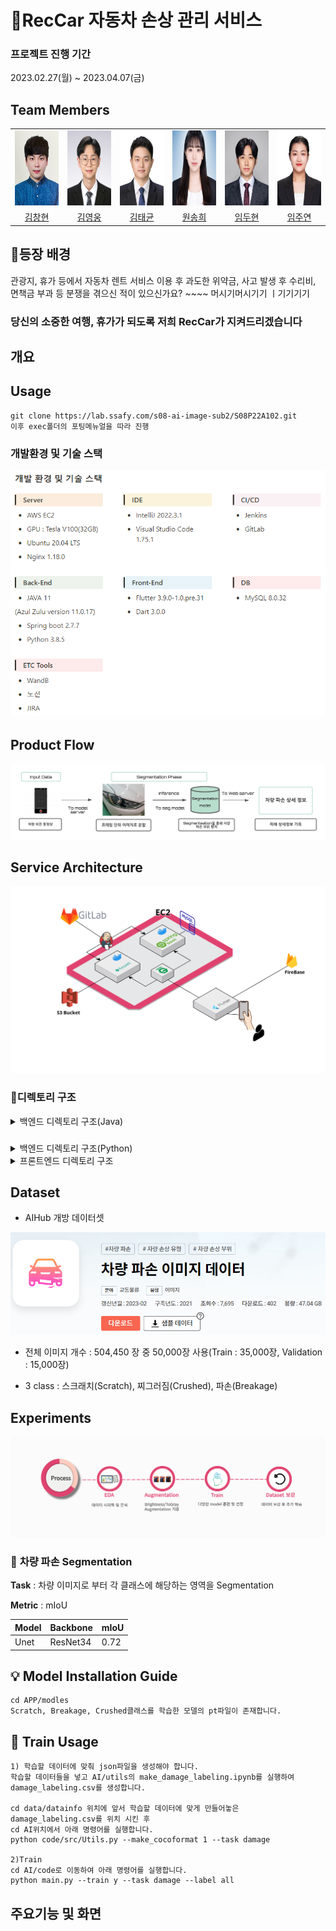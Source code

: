 # 🚗RecCar 자동차 손상 관리 서비스

### 프로젝트 진행 기간

2023.02.27(월) ~ 2023.04.07(금)

## Team Members

<div align="left">
  <table>
    <tr>
        <td align="center">
        <a href="">
          <img src="./assets/ch.PNG" alt="김창현 프로필" width=120 height=120 />
        </a>
      </td>
      <td align="center">
        <a href="">
          <img src="./assets/hero.jpg" alt="김영웅 프로필" width=120 height=120 />
        </a>
      </td>
      <td align="center">
        <a href="">
          <img src="./assets/tk.jpg" alt="김태균 프로필" width=120 height=120 />
        </a>
      </td>
      <td align="center">
        <a href="">
          <img src="./assets/sh.png" alt="원송희 프로필" width=120 height=120 />
        </a>
      </td>
      <td align="center">
        <a href="">
          <img src="./assets/dh.jpg" alt="임두현 프로필" width=120 height=120 />
        </a>
      </td>
      <td align="center">
        <a href="">
          <img src="./assets/jy.jpg" alt="임주연 프로필" width=120 height=120 />
        </a>
      </td>
    </tr>
    <tr>
      <td align="center">
        <a href="https://github.com/variety82/">
          김창현
        </a>
      </td>
      <td align="center">
        <a href="https://github.com/Woong1201">
          김영웅
        </a>
      </td>
      <td align="center">
        <a href="https://github.com/TannyKim">
          김태균
        </a>
      </td>
      <td align="center">
        <a href="https://github.com/songheewon">
          원송희
        </a>
      </td>
      <td align="center">
        <a href="https://github.com/ldhldh07">
          임두현
        </a>
      </td>
        <td align="center">
        <a href="">
          임주연
        </a>
      </td>
    </tr>
  </table>
</div>



## 🚦등장 배경

관광지, 휴가 등에서 자동차 렌트 서비스 이용 후 과도한 위약금, 사고 발생 후 수리비, 면책금 부과 등 분쟁을 겪으신 적이 있으신가요?   ~~~~ 머시기머시기기 ㅣ기기기기

### 당신의 소중한 여행, 휴가가 되도록 저희 RecCar가 지켜드리겠습니다 

## 개요

## Usage

```
git clone https://lab.ssafy.com/s08-ai-image-sub2/S08P22A102.git
이후 exec폴더의 포팅메뉴얼을 따라 진행
```

### 개발환경 및 기술 스택

![개발환경](./assets/stack.png)

## Product Flow

![Product Flow](./assets/Flowchart.png)

## Service Architecture

![Architecture](./assets/Architecture.png)



### 📂디렉토리 구조

<details>
  <summary>
  백엔드 디렉토리 구조(Java)
  </summary>



    ├─main
    │  ├─java
    │  │  └─com
    │  │      └─heros
    │  │          ├─api
    │  │          │  ├─calendar
    │  │          │  │  ├─controller
    │  │          │  │  ├─dto
    │  │          │  │  │  ├─request
    │  │          │  │  │  └─response
    │  │          │  │  ├─entity
    │  │          │  │  ├─repository
    │  │          │  │  └─service
    │  │          │  ├─car
    │  │          │  │  ├─controller
    │  │          │  │  ├─dto
    │  │          │  │  │  ├─request
    │  │          │  │  │  └─response
    │  │          │  │  ├─entity
    │  │          │  │  ├─repository
    │  │          │  │  └─service
    │  │          │  ├─detectionInfo
    │  │          │  │  ├─controller
    │  │          │  │  ├─dto
    │  │          │  │  │  ├─request
    │  │          │  │  │  └─response
    │  │          │  │  ├─entity
    │  │          │  │  ├─repository
    │  │          │  │  └─service
    │  │          │  ├─example
    │  │          │  │  ├─controller
    │  │          │  │  └─model
    │  │          │  └─user
    │  │          │      ├─controller
    │  │          │      ├─dto
    │  │          │      │  ├─request
    │  │          │      │  └─response
    │  │          │      ├─entity
    │  │          │      ├─repository
    │  │          │      └─service
    │  │          ├─common
    │  │          ├─config
    │  │          └─exception
    │  │              └─customException
    │  └─resources

 </details>

### 

<details>
  <summary>
  백엔드 디렉토리 구조(Python)
  </summary>



    ├─dataset
    │  ├─images
    │  ├─output_images
    │  └─video
    ├─images
    ├─models
    ├─service
    ├─src
    ├─app.py
    ├─inference.py
    ├─requirements.txt
    └─Utils

 </details>



<details>
  <summary>
  프론트엔드 디렉토리 구조
  </summary>


    ├─assets
    │  ├─car_video
    │  ├─fonts
    │  └─images
    │      ├─car_damage_img
    │      └─loading_img
    ├─provider
    │  └─car_damage_info_provider
    ├─screens
    │  ├─after_check_damage_screen
    │  ├─after_recording_screen
    │  ├─before_recording_screen
    │  ├─calendar_screen
    │  ├─check_car_damage_screen
    │  ├─check_video_screen
    │  ├─detail
    │  ├─home
    │  ├─login_screen
    │  ├─map_screen
    │  ├─my_page
    │  ├─register
    │  ├─splash_screen
    │  └─video_recording_screen
    ├─services
    ├─utils
    └─widgets
        ├─check_car_damage
        ├─common
        ├─detail
        ├─main_page
        ├─my_page
        └─register

 </details>

## Dataset

- AIHub 개방 데이터셋

![Architecture](./assets/dataset.PNG)

- 전체 이미지 개수 : 504,450 장 중 50,000장 사용(Train : 35,000장, Validation : 15,000장)

- 3 class : 스크래치(Scratch), 찌그러짐(Crushed), 파손(Breakage)

## Experiments

![Experiments](./assets/experiments.png)

### 🚗 **차량 파손 Segmentation**

**Task** : 차량 이미지로 부터 각 클래스에 해당하는 영역을 Segmentation

**Metric** : mIoU

| Model | Backbone | mIoU |
| ----- | -------- | ---- |
| Unet  | ResNet34 | 0.72 |



## 💡 Model Installation Guide

```
cd APP/modles
Scratch, Breakage, Crushed클래스를 학습한 모델의 pt파일이 존재합니다.
```

## 📓 Train Usage

```
1) 학습할 데이터에 맞춰 json파일을 생성해야 합니다.
학습할 데이터들을 넣고 AI/utils의 make_damage_labeling.ipynb를 실행하여 damage_labeling.csv를 생성합니다.

cd data/datainfo 위치에 앞서 학습할 데이터에 맞게 만들어놓은 damage_labeling.csv를 위치 시킨 후
cd AI위치에서 아래 명령어를 실행합니다.
python code/src/Utils.py --make_cocoformat 1 --task damage

2)Train
cd AI/code로 이동하여 아래 명령어를 실행합니다.
python main.py --train y --task damage --label all
```



## 주요기능 및 화면
